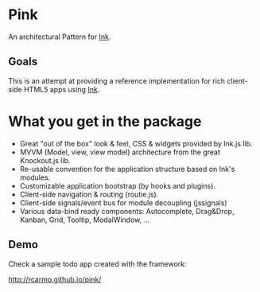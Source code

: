 Pink
=========

An architectural Pattern for [Ink][i].

## Goals

This is an attempt at providing a reference implementation for rich client-side HTML5 apps using [Ink][i].

# What you get in the package

- Great "out of the box" look & feel, CSS & widgets provided by Ink.js lib.
- MVVM (Model, view, view model) architecture from the great Knockout.js lib.
- Re-usable convention for the application structure based on Ink's modules.
- Customizable application bootstrap (by hooks and plugins).
- Client-side navigation & routing (routie.js).
- Client-side signals/event bus for module decoupling (jssignals)
- Various data-bind ready components: Autocomplete, Drag&Drop, Kanban, Grid, Tooltip, ModalWindow, ...


## Demo

Check a sample todo app created with the framework:

http://rcarmo.github.io/pink/

 

[i]: https://github.com/sapo/Ink
